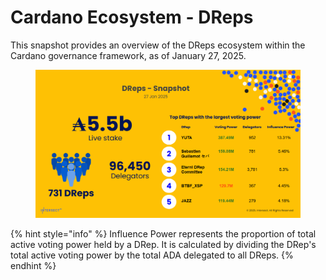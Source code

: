 # Cardano Ecosystem - DReps

This snapshot provides an overview of the DReps ecosystem within the Cardano governance framework, as of January 27, 2025.

<figure><img src="../.gitbook/assets/27 jan.png" alt=""><figcaption></figcaption></figure>

{% hint style="info" %}
Influence Power represents the proportion of total active voting power held by a DRep. It is calculated by dividing the DRep's total active voting power by the total ADA delegated to all DReps.
{% endhint %}
